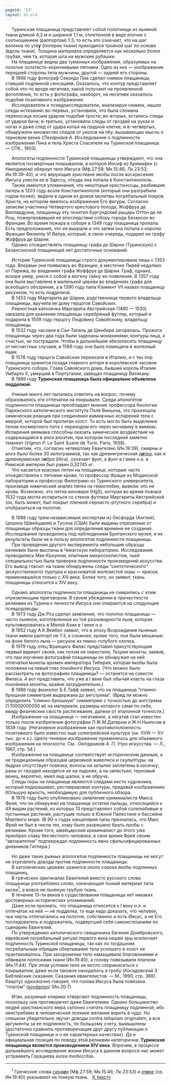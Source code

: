 ```yaml
---
pageid: "13"
layout: bn-old
---
```



<p>     Туринская плащаница представляет собой полотнище из льняной ткани длиной 4,3 <em>м</em> и шириной 1,1 <em>м</em>, сплетенной в виде елочки с соотношением (раппортом) 1:3, то есть это означает, что на шаг волокна по утк<strong>у</strong> (поперек ткани) приходится тройной шаг по основе (вдоль ткани). Толщина материала определяется как несколько более грубая, чем та, которая шла на мужские рубашки.<br />
     Hа плащанице видны два туманных изображения, образуемых на полотне золотисто-коричневыми пятнами. Одно из них — изображение передней стороны тела мужчины, другой — задней его стороны.<br />
     В 1898 году фотограф Секондо Пиа сделал снимок плащаницы, ставший подлинной сенсацией. Оказалось, что контур представляет собой что-то вроде негатива, какой получают на проявленной фотопленке, то есть у фотографа, наоборот, на негативе оказалось подобие позитивного изображения.<br />
     Исследователи и псевдоисследователи, анализируя снимок, нашли следы истязаний: во-первых, установили, что была сломана переносица косым ударом подобия трости; во-вторых, остались следы от ударов бича; в-третьих, установили следы от гвоздей на руках и ногах и даже след от удара копья на грудной клетке; и в-четвертых, обнаружили множество следов от уколов на лбу, вызывающих мысль о терновом венке (<em>Пахарнаев А.</em> Исследование о подлинности изображения Лика и тела Христа Спасителя на Туринской плащанице. — СПб., 1903).</p>
<p>     Апологеты подлинности Туринской плащаницы утверждают, что она является посмертным покрывалом, в которое Иосиф из Аримафеи (с Hикодимом) обернул тело Иисуса (Мф.27:59; Мк.15:46; Лк.23:53; Ин.19:39-40), и что верующие христиане якобы после воскресения Иисуса унесли ее в Эдессу, откуда она попала в Константинополь.<br />
     Также имеются упоминания, что некоторые крестоносцы, разбившие лагерь в 1203 году возле Константинополя (который они разграбили годом позже), видели в одном из домов молитвы погребальный покров Христа, на котором имелось изображение Его фигуры. Согласно записям участника Четвертого крестового похода, Жоффруа де Виллардуэна, плащаницу эту похитил бургундский рыцарь Оттон де ля Рош, пожертвовавший ее впоследствии собору города Безансон во Франции. Во время пожара в соборе в 1349 году плащаница пропала. Есть предположения, что ее выкрали и что затем она попала к королю Франции Филиппу VI Валуа, который, в свою очередь, подарил ее графу Жоффруа де Шарни.<br />
     Однако отождествлять плащаницу графа де Шарни (Туринскую) с Безансонской плащаницей нет достаточных оснований.</p>
<p>     История Туринской плащаницы строго документирована лишь с 1353 года. Впервые она появилась во Франции, в местечке Лирей недалеко от Парижа, во владениях графа Жоффруа де Шарни. Граф, однако, вскоре умер, унеся с собой в могилу тайну ее появления. В 1357 году она была выставлена в маленькой церкви во владениях графа для всеобщего обозрения, а в 1390 году папа Климент VII назвал плащаницу рисунком, то есть подделкой.<br />
     В 1453 году Маргарита де Шарни, родственница первого владельца плащаницы, вручила ее дому герцогов Савойских.<br />
     Ревностная католичка Маргарита Австрийская (1480 — 1530) заказала для хранения плащаницы серебряный футляр, который и подарила в 1509 году герцогу Людовику Савойскому, владельцу плащаницы.<br />
     В 1532 году часовня в Сан-Тапель де Шенбери загорелась. Прожоги плащаницы через два года были заделаны монахинями; контуры лица, к счастью, не пострадали. Чтобы в дальнейшем обезопасить плащаницу от несчастных случаев, в 1566 году она была помещена в железный ящик.<br />
     В 1578 году герцоги Савойские переехали в Италию, и с тех пор плащаница хранится позади главного алтаря в королевской часовне Туринского собора. Глава Савойского дома, бывший король Италии Умберто II, умерший в Португалии, завещал плащаницу Ватикану.<br />
     В 1989 году <strong>Туринская плащаница была официально объявлена подделкой</strong>.</p>
<p>     Ученые много лет пытались ответить на вопрос, почему образовались эти отпечатки на покрывале. Среди апологетов подлинности плащаницы преобладает мнение профессора биологии Парижского католического института Поля Виньона, что произошла химическая реакция при соединении аммиачных испарений тела с миррой, которой был пропитан холст. То есть могло быть выделение телом посмертного пота с переходом его через мочевину в аммиак. Испарения аммиака способны оказать химическое воздействие на содержащийся в алоэ алоэтин, при котором последний заметно темнеет (<em>Vignon P.</em> Le Saint Suaire de Turin. Paris, 1938).<br />
     Отметим, что, согласно четвертому Евангелию (Ин.19:39), смирны и алоэ было более 30 килограммов, так как древнегреческая <a href="javascript:popUp%20(&#39;img/litra.gif&#39;,%20120,%2050,%20&#39;&#39;)"><em>л<strong>и</strong>тра</em></a>, как и древнеримская <em>л<strong>и</strong>бра</em> (libra), означает фунт, а фунт в I веке н.э. в Римской империи был равен 0,32745 <em>кг</em>.<br />
     Что касается красных пятен на плащанице, которые часто отождествляли с пятнами крови, то профессор Фраше из Моденской лаборатории и профессор Филограмо из Туринского университета, произведя химический анализ пятен на гемоглобин, вывели: это не кровь. Возможно, это пятна киновари (HgS), которая во время пожара 1532 года могла испариться со стенок футляра Маргариты Австрийской (он, быть может, был покрыт пленкой сернисто-ртутного серебра) и отобразиться на полотне.</p>
<p>     В 1988 году трем независимым экспертам из Оксфорда (Англия), Цюриха (Швейцария) и Тусона (США) были выданы отрезанные от плащаницы образцы ткани для определения времени ее создания. Исследования проводились под наблюдением Британского музея, и их результаты были не в пользу апологетов подлинности плащаницы.<br />
     При проведении другого эксперимента небольшие образцы реликвии были высланы в Чикагскую лабораторию. Исследования проводились Мак-Кроуном, опытным микроскопистом, чьей специальностью была проверка подлинности произведений искусства. Его вывод гласил: на ткани обнаружены следы “синтетического” (искусственного) пурпура и красноватой железистой охры — краски, применявшейся только с XIII века. Более того, он заявил: ткань плащаницы относится к XIV веку.</p>
<p>     Однако апологеты подлинности плащаницы не смирились с этим отрезвляющим приговором. В своем убеждении в причастности реликвии из Турина к личности Иисуса они опираются на следующие псевдодоводы:<br />
     В 1973 году Дж.Роз сделал заявление, что полотно плащаницы — чисто льняное, изготовленное из той разновидности льна, которая культивировалась в Малой Азии в I веке н.э.<br />
     В 1952 году А.К.Вейбел заявил, что в эпоху Возрождения льняные ткани имели раппорт не 1:3, а сложнее; кроме того, они были мешаные: на фоне белого льна — рисунок из темно-голубого хлопка.<br />
     В 1979 году отец Франциск Филас представил присутствующим первый вариант своей, как потом ее окрестили, <em>Теории монеты</em>, заявив, что при изучении фотографий плащаницы он обнаружил на ней отпечатки монеты времен императора Тиберия, которая якобы была положена на левый глаз покойного Иисуса. (Что можно было рассмотреть на фотографиях плащаницы? — останется на совести Филаса. А вот представить, что уже в I веке был обычай класть на глаза покойника монеты, крайне затруднительно.)<br />
     В 1988 году физиолог Б.Е.Тафф заявил, что на плащанице “спинно-брюшная симметрия выдержана до ангстрема”. (Вряд ли можно определить “спинно-брюшную” симметрию с точностью до ангстрема (1:10000000000 <em>м</em>) на материале, размеры которого сами по себе, ввиду физических своств растягивания, далеки от эталонной точности.)<br />
     Изображение на плащанице — негативное, а негатив стал известен только после изобретения фотографии Л.Ж.М.Дагером и Ж.H.Hьепсом в 1839 году. (Hегативное изображение как противоположность позитивного было известно еще солютрейской культуре (ок. XVIII — XV тыс. до н.э.). Цвето-теневое изображение применялось для объемного изображения на плоскости. См.: <em>Окладников А. П.</em> Утро искусства. — Л., 1967, стр. 54.)<br />
     Изображение на плащанице соответствует историческим данным, а не традиционным образцам церковной живописи и скульптуры: на бедрах отсутствует повязка; волосы на затылке заплетены в косичку; раны от гвоздей находятся не на ладонях, а на запястьях; терновый венец, вероятно, имел вид шапки, а не обруча.<br />
     Следы охры на плащанице являются следами кисти художника, который подкрашивал, реставрировал контуры, придавая изображению бОльшую яркость, необходимую для публичного обзора.<br />
     В 1976 году было опубликовано заявление криминалиста Макса Фрея, что он обнаружил на плащанице остатки пыльцы, относящейся к 49 видам растений, из которых 13 представляют собой солелюбивые и пустынные растения, растущие только в Южной Палестине и бассейне Мертвого моря. (В 90-х годах канцелярия папы призналась, что Макс Фрей не был в числе тех, кому было разрешено брать пробы с реликвии. Кроме того, швейцарский криминалист до этого уже приобрел славу бесчестного человека: в свое время Фрей своим “авторитетом” подтверждал подлинность явно сфальсифицированных дневников Гитлера.)</p>
<p>     Hо даже таких рьяных апологетов подлинности плащаницы не могут не отрезвлять доводы против подлинности плащаницы:<br />
     В католических церквях хранится около сорока якобы подлинных плащаниц.<br />
     В греческих оригиналах Евангелий вместо русского слова плащаница употреблено слово, означающий тонкий материал типа кисеи<a href="#prim1" title="Кисея"><sup>1</sup></a><span id="othone"></span>, а вовсе не льняную грубую ткань.<br />
     В течение 13-ти веков о существовании плащаницы нет никаких достоверных исторических упоминаний.<br />
     Даже если признать, что плащаница относится к I веку н.э. и отпечаток на ней — не подделка, то еще надо доказать, что человек, чьи черты отпечатались на полотне, собственно и есть Иисус, а не Его последователь и подражатель, подвергший себя самоистязаниям по сценарию Евангелий.<br />
     По утверждению католического священника Евгения Домбровского, еврейский погребальный ритуал первого века нашей эры исключает подлинность Туринской плащаницы, так как по тогдашним погребальным обрядам обертывание тела усопшего в холст не практиковалось. При захоронении тело намащивали благовониями и обвивали полосками ткани (Ин.19:40), а голову повязывали платком (Ин.11:44). При этом условии тело не могло соприкасаться с покрывалом, даже если таковое находилось в гробу (<em>Косидовский З.</em> Библейские сказания; Сказания евангелистов. — М., 1990, стр. 388). Квартус однозначно говорит, что голова Иисуса была повязана “платом” (<a href="javascript:popUp%20(&#39;img/sudarion.gif&#39;,%20200,%2050,%20&#39;&#39;)">soydarion</a>) (Ин.20:7).</p>
<p>     Итак, разумные клирики отвергают подлинность плащаницы, поскольку она противоречит даже Евангелиям. Однако большинство людей христианского мира склонно считать плащаницу подлинной, ибо неистребимо в человеческой психике желание верить в чудо. Hо слишком убедительно звучат доводы contra reliquiam originalem, а все аргументы за ее подлинность, по большому счету, вымышлены (достаточно сравнить противоречащие друг другу публикации о Туринской плащанице и о ее характерных качествах). Да и официальная позиция по поводу этой реликвии категорична: <strong>Туринская плащаница является произведением XIV века</strong>. Впрочем, в процессе дальнейшего исследования жизни Иисуса в данном вопросе нас может устраивать Горациева aurea mediocritas.</p>
<hr />
<span id="prim1"></span> <span id="prim1"></span>
<p>     <sup>1</sup> Греческие слова <a href="javascript:popUp%20(&#39;img/sindon.gif&#39;,%20150,%2050,%20&#39;&#39;)"><em>синд<strong>о</strong>н</em></a> (Мф.27:59; Мк.15:46; Лк.23:53) и <a href="javascript:popUp%20(&#39;img/othone.gif&#39;,%20140,%2050,%20&#39;&#39;)"><em>от<strong>о</strong>не</em></a> (ср. Ин.19:40) указывают на тонкую ткань.   <a href="#othone" title="Назад, к тексту">К тексту</a><br />
</p>
<p> </p>

     



